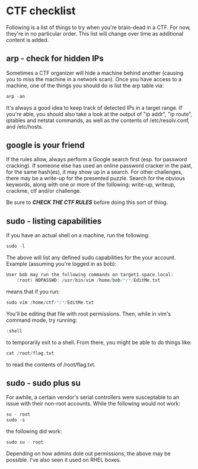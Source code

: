 # CTF checklist

Following is a list of things to try when you're brain-dead in a CTF.  For now, they're in no particular order.  This list will change over time as additional content is added.

## arp - check for hidden IPs

Sometimes a CTF organizer will hide a machine behind another (causing you to miss the machine in a network scan).  Once you have access to a machine, one of the things you should do is list the arp table via:
```c
arp -an
```
It's always a good idea to keep track of detected IPs in a target range.  If you're able, you should also take a look at the output of "ip addr", "ip route", iptables and netstat commands, as well as the contents of /etc/resolv.conf, and /etc/hosts.

## google is your friend

If the rules allow, always perform a Google search first (esp. for password cracking).  If someone else has used an online password cracker in the past, for the same hash(es), it may show up in a search.  For other challenges, there may be a write-up for the presented puzzle.  Search for the obvious keywords, along with one or more of the following: write-up, writeup, crackme, ctf and/or challenge.

Be sure to ***CHECK THE CTF RULES*** before doing this sort of thing.

## sudo - listing capabilities

If you have an actual shell on a machine, run the following:
```c
sudo -l
```
The above will list any defined sudo capabilities for the your account.  Example (assuming you're logged in as bob):
```c
User bob may run the following commands on target1.space.local:
    (root) NOPASSWD: /usr/bin/vim /home/bob/*/*/EditMe.txt
```
means that if you run:
```c
sudo vim /home/ctf/*/*/EditMe.txt
```
You'll be editing that file with root permissions.  Then, while in vim's command mode, try running:
```c
:shell
```
to temporarily exit to a shell. From there, you might be able to do things like:
```c
cat /root/flag.txt
```
to read the contents of /root/flag.txt.

## sudo - sudo plus su

For awhile, a certain vendor's serial controllers were susceptable to an issue with their non-root accounts.  While the following would not work:
```c
su - root
sudo -s
```
the following did work:
```c
sudo su - root
```
Depending on how admins dole out permissions, the above may be possible.  I've also seen it used on RHEL boxes.

